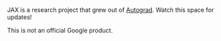 JAX is a research project that grew out of [Autograd](https://github.com/hips/autograd). Watch this space for updates!

This is not an official Google product.
